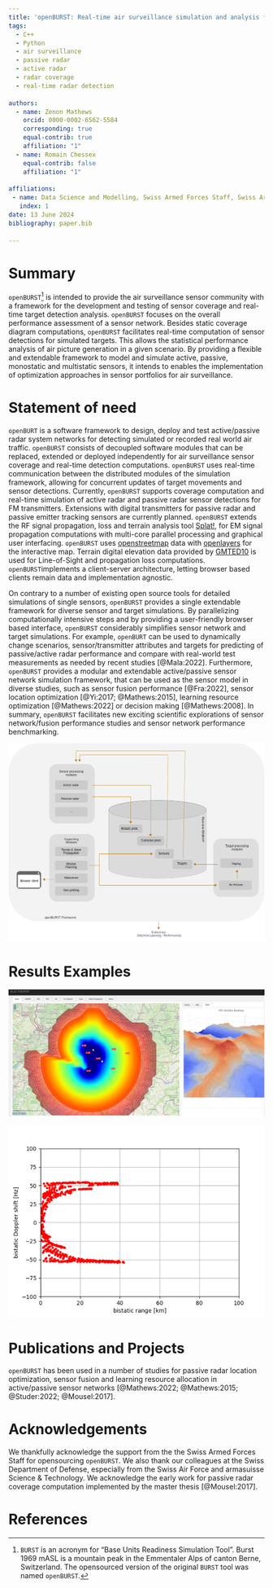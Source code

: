 ```yaml
---
title: 'openBURST: Real-time air surveillance simulation and analysis for active and passive sensors'
tags:
  - C++
  - Python
  - air surveillance
  - passive radar
  - active radar
  - radar coverage
  - real-time radar detection

authors:
  - name: Zenon Mathews
    orcid: 0000-0002-6562-5584
    corresponding: true 
    equal-contrib: true
    affiliation: "1" 
  - name: Romain Chessex
    equal-contrib: false 
    affiliation: "1"

affiliations:
 - name: Data Science and Modelling, Swiss Armed Forces Staff, Swiss Army, Switzerland
   index: 1
date: 13 June 2024
bibliography: paper.bib

---
```



# Summary

`openBURST`[^1] is intended to provide the air surveillance sensor community with a framework for the development and testing of sensor coverage and real-time target detection analysis. `openBURST` focuses on the overall performance assessment of a sensor network. Besides static coverage diagram computations, `openBURST` facilitates real-time computation of sensor detections for simulated targets. This allows the statistical performance analysis of air picture generation in a given scenario. By providing a flexible and extendable framework to model and simulate active, passive, monostatic and multistatic sensors, it intends to enables the implementation of optimization approaches in sensor portfolios for air surveillance.

[^1]: `BURST` is an acronym for “Base Units Readiness Simulation Tool”. Burst 1969 mASL is a mountain peak in the Emmentaler Alps of canton Berne, Switzerland. The opensourced version of the original `BURST` tool was named `openBURST`.

# Statement of need

`openBURT` is a software framework to design, deploy and test active/passive radar system networks for detecting simulated or recorded real world air traffic. `openBURST` consists of decoupled software modules that can be replaced, extended or deployed independently for air surveillance sensor coverage and real-time detection computations. `openBURST` uses real-time communication between the distributed modules of the simulation framework, allowing for concurrent updates of target movements and sensor detections. Currently, `openBURST` supports coverage computation and real-time simulation of active radar and passive radar sensor detections for FM transmitters. Extensions with digital transmitters for passive radar and passive emitter tracking sensors are currently planned. `openBURST` extends the RF signal propagation, loss and terrain analysis tool [Splat!](https://www.qsl.net/kd2bd/splat.html), for EM signal propagation computations with multi-core parallel processing and graphical user interfacing. `openBURST` uses [openstreetmap](https://openstreetmap.org) data with [openlayers](https://openlayers.org) for the interactive map. Terrain digital elevation data provided by [GMTED10](https://www.usgs.gov/coastal-changes-and-impacts/gmted2010) is used for Line-of-Sight and propagation loss computations. `openBURST`implements a client-server architecture, letting browser based clients remain data and implementation agnostic. 

On contrary to a number of existing open source tools for detailed simulations of single sensors, `openBURST` provides a single extendable framework for diverse sensor and target simulations. By parallelizing computationally intensive steps and by providing a user-friendly browser based interface, `openBURST` considerably simplifies sensor network and target simulations. For example, `openBURT` can be used to dynamically change scenarios, sensor/transmitter attributes and targets for predicting of passive/active radar performance and compare with real-world test measurements as needed by recent studies [@Mala:2022]. Furthermore, `openBURST` provides a modular and extendable active/passive sensor network simulation framework, that can be used as the sensor model in diverse studies, such as sensor fusion performance [@Fra:2022], sensor location optimization [@Yi:2017; @Mathews:2015], learning resource optimization [@Mathews:2022] or decision making [@Mathews:2008]. In summary, `openBURST` facilitates new exciting scientific explorations of sensor network/fusion performance studies and sensor network performance benchmarking.

![openBURST Framework with its component modules and real-time database](./openburst_architecture.png)

# Results Examples

![Example of passive radar coverage computation (left: with numbered receivers and transmitters of opportunity, right: terrain backdrop of the sensor position)](./openburst_pcl.png)


![Example of passive radar real-time range-doppler detections for a given target scenario of a closely flying formation of aerial vehicles.](./range_doppler_openburst_pcl.png)


# Publications and Projects

`openBURST` has been used in a number of studies for passive radar location optimization, sensor fusion and learning resource allocation in active/passive sensor networks [@Mathews:2022; @Mathews:2015; @Studer:2022; @Mousel:2017]. 


# Acknowledgements

We thankfully acknowledge the support from the the Swiss Armed Forces Staff for opensourcing `openBURST`. We also thank our colleagues at the Swiss Department of Defense, especially from the Swiss Air Force and  armasuisse Science & Technology. We acknowledge the early work for passive radar coverage computation implemented by the master thesis [@Mousel:2017].

# References